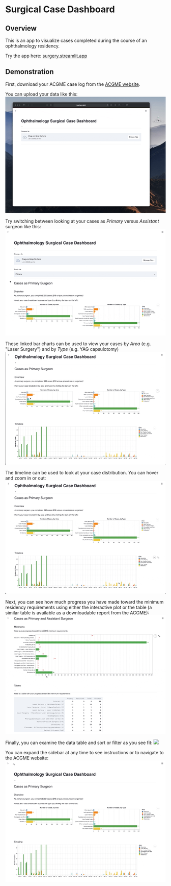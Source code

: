 # Surgical Case Dashboard

## Overview
This is an app to visualize cases completed during the course of an ophthalmology residency.

Try the app here: [surgery.streamlit.app](surgery.streamlit.app)

## Demonstration

First, download your ACGME case log from the [ACGME website](https://apps.acgme-i.org/connect/login).

You can upload your data like this:
![](/gifs/upload2.gif)

Try switching between looking at your cases as *Primary* versus *Assistant* surgeon like this:
![](/gifs/primary_vs_assistant.gif)

These linked bar charts can be used to view your cases by *Area* (e.g. "Laser Surgery") and by *Type* (e.g. YAG capsulotomy)
![](/gifs/subset.gif)

The timeline can be used to look at your case distribution. You can hover and zoom in or out:
![](/gifs/timeline.gif)

Next, you can see how much progress you have made toward the minimum residency requirements using either the interactive plot or the table (a similar table is available as a downloadable report from the ACGME):
![](/gifs/minimums_plot.gif)

Finally, you can examine the data table and sort or filter as you see fit:
![](/gifs/table_options.gif)

You can expand the sidebar at any time to see instructions or to navigate to the ACGME website:
![](/gifs/sidebar.gif)

